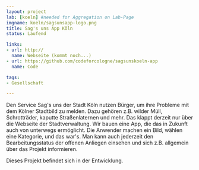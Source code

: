 ```yaml
---
layout: project
lab: [koeln] #needed for Aggregation on Lab-Page
imgname: koeln/sagsunsapp-logo.png
title: Sag's uns App Köln
status: Laufend

links:
- url: http://
  name: Webseite (kommt noch...)
- url: https://github.com/codeforcologne/sagsunskoeln-app
  name: Code

tags:
- Gesellschaft

---
```

Den Service Sag's uns der Stadt Köln nutzen Bürger, um ihre Probleme mit dem Kölner Stadtbild zu melden. Dazu gehören z.B. wilder Müll, Schrotträder, kaputte Straßenlaternen und mehr. Das klappt derzeit nur über die Webseite der Stadtverwaltung. Wir bauen eine App, die das in Zukunft auch von unterwegs ermöglicht. Die Anwender machen ein Bild, wählen eine Kategorie, und das war's. Man kann auch jederzeit den Bearbeitungsstatus der offenen Anliegen einsehen und sich z.B. allgemein über das Projekt informieren.

Dieses Projekt befindet sich in der Entwicklung.
